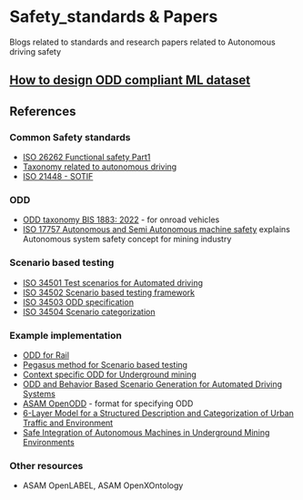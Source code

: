 # Safety_standards & Papers
Blogs related to standards and research papers related to Autonomous driving safety

## [How to design ODD compliant ML dataset](how_to_design_odd_compliant_ml_dataset/how_to_design_odd_compliant_ml_dataset.md)





## References
### Common Safety standards
- [ISO 26262 Functional safety Part1](https://www.iso.org/obp/ui/en/#iso:std:iso:26262:-1:ed-2:v1:en)
- [Taxonomy related to autonomous driving](https://www.iso.org/obp/ui/en/#iso:std:iso-sae:pas:22736:ed-1:v1:en)
- [ISO 21448 - SOTIF](https://www.iso.org/obp/ui/en/#iso:std:iso:21448:ed-1:v1:en)

### ODD
- [ODD taxonomy BIS 1883: 2022](https://www.bsigroup.com/globalassets/localfiles/en-gb/cav/pas1883.pdf) - for onroad vehicles
- [ISO 17757 Autonomous and Semi Autonomous machine safety](https://www.iso.org/obp/ui/en/#iso:std:iso:17757:ed-2:v1:en)
explains Autonomous system safety concept for mining industry

### Scenario based testing
- [ISO 34501 Test scenarios for Automated driving](https://www.iso.org/obp/ui/en/#iso:std:iso:34501:ed-1:v1:en)
- [ISO 34502 Scenario based testing framework](https://www.iso.org/standard/78951.html)
- [ISO 34503 ODD specification](https://www.iso.org/standard/78952.html)
- [ISO 34504 Scenario categorization](https://www.iso.org/standard/78953.html)


### Example implementation
- [ODD for Rail](https://www.bsbedge.com/standard/specification-of-operational-design-domain-in-rail-text-in-english-din-dke-spec-99004-2025/DIN3610746)
- [Pegasus method for Scenario based testing](https://www.pegasusprojekt.de/files/tmpl/Pegasus-Abschlussveranstaltung/PEGASUS-Gesamtmethode.pdf)
- [Context specific ODD for Underground mining](https://link.springer.com/chapter/10.1007/978-3-031-15559-8_12)
- [ODD and Behavior Based Scenario Generation for Automated Driving Systems](https://ieeexplore.ieee.org/document/10381821)
- [ASAM OpenODD](https://www.asam.net/standards/detail/openodd/) - format for specifying ODD
- [6-Layer Model for a Structured Description and Categorization of Urban Traffic and Environment](https://ieeexplore.ieee.org/document/9400833)
- [Safe Integration of Autonomous Machines in Underground Mining Environments](https://ieeexplore.ieee.org/document/10005369)

### Other resources
- ASAM OpenLABEL, ASAM OpenXOntology